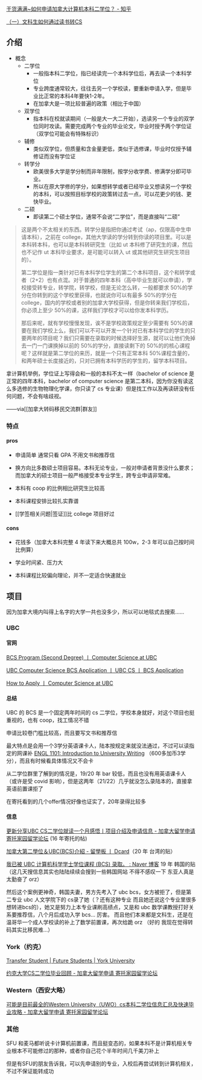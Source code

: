 <!--CS 二学位有几种情况-->
<!--- 独立的二学位项目-->
<!--- 转学分-->

[干货满满~如何申请加拿大计算机本科二学位？ - 知乎](https://zhuanlan.zhihu.com/p/486116724)

[（一）文科生如何通过读书转CS](https://www.xiaohongshu.com/discovery/item/625b190f000000002103cd05?share_from_user_hidden=true&xhsshare=CopyLink&appuid=551841ada46e967d8b77dcbc&apptime=1651128579)

## 介绍

- 概念
	- 二学位
		- 一般指本科二学位，指已经读完一个本科学位后，再去读一个本科学位
		- 专业跨度通常较大，往往去另一个学校读，要重新申请入学，但是毕业比正常的本科4年要快1-2年。
		- 在加拿大是一项比较普遍的政策（相比于中国）
	- 双学位
		- 指本科在校就读期间（一般是大一大二开始），选读另一个专业的双学位同时攻读。需要完成两个专业的毕业论文，毕业时授予两个学位证（双学位可能会有特殊标识）
	- 辅修
		- 类似双学位，但质量和含金量更低，类似于选修课，毕业时仅授予辅修证而没有学位证
	- 转学分
		- 欧美很多大学是学分制而非年限制，按学分收学费、修满学分即可毕业。
		- 所以在原大学修的学分，如果想转学或者已经毕业又想读另一个学校的本科，可以按照目标学校的政策转过去一点，可以花更少的钱、更快毕业。
	- 二硕
		- 即读第二个硕士学位，通常不会说“二学位”，而是直接叫“二硕”


>这是两个不太相关的东西。转学分是指把你通过考试（ap，仅限高中生申请本科），之前在 college，其他大学读的学分转到你读的项目里。可以是本科转本科，也可以是本科转研究生（比如 ut 本科修了研究生的课，然后也不记作 ut 本科毕业要求，是可能可以转入 ut 或其他研究生研究生项目的）。
>
>第二学位是指一类针对已有本科学位学生的第二个本科项目，这个和转学或者（2+2）也有点混。对于普通的四年本科（高中毕业生就可以申请），学校接受转专业，转学院，转学校，但是无论怎么转，一般都要求 50%的学分在你转到的这个学校里获得，也就说你可以有最多 50%的学分在 college，国内的学校或者别的加拿大学校获得，但是你转来我们学校后，你必须上至少 50%的课，这样我们学校才可以给你发本科学历。
>
>那后来呢，就有学校慢慢发现，诶不是学校政策规定至少需要有 50%的课要在我们学校上么，我们可以不可以开发一个针对已有本科学位的学生的只要两年的项目呢？我们只需要在录取的时候选择好生源，就可以让他们免掉去一门一门课换掉以前的 50%的学分，直接读剩下的 50%的的核心课程呢？这样就是第二学位的来历，就是一个只有正常本科 50%课程含量的，和两年硕士长度接近的，只对已拥有本科学历的学生的，留学本科项目。
>
拿计算机举例，学位证上写得会和一般的本科不太一样（bachelor of science 是正常的四年本科，bachelor of computer science 是第二本科，因为你没有读这么多选修的生物物理化学课，你只读了 cs 专业课）但是找工作以及再读研没有任何问题，不会有啥歧视。
>
——via[[加拿大转码移民交流群|群友]]

### 特点

#### pros

- 申请简单 通常只看 GPA 不用文书和推荐信

- 换方向比多数硕士项目容易。本科无论专业，一般对申请者背景没什么要求；而加拿大的硕士项目一般严格接受本专业学生，跨专业申请非常难。

- 本科有 coop 的比例相比研究生比较高

- 本科课程安排比较扎实靠谱 

- [[学签相关问题|签证]]比 college 项目好过

#### cons

- 花钱多（加拿大本科完整 4 年读下来大概总共 100w，2-3 年可以自己按时间比例算）

- 学业时间紧、压力大

- 本科课程比较偏向理论，并不一定适合快速就业


## 项目

因为加拿大境内叫得上名字的大学一共也没多少，所以可以地毯式去搜索……

### UBC

#### 官网

[BCS Program (Second Degree) 丨 Computer Science at UBC](https://www.cs.ubc.ca/students/undergrad/degree-programs/bcs-program-second-degree)

[UBC Computer Science BCS Application 丨 UBC CS 丨 BCS Application](https://www.cs.ubc.ca/bcs/)

[How to Apply 丨 Computer Science at UBC](https://www.cs.ubc.ca/students/undergrad/degree-programs/bcs-program-second-degree/how-apply)

#### 总结
UBC 的 BCS 是一个固定两年时间的 cs 二学位，学校本身就好，对这个项目也挺重视的，也有 coop，找工情况不错

申请比较卷门槛比较高，而且要写文书和推荐信

最大特点是会用一个3学分英语课卡人，陆本按规定来就没法通过，不过可以读指定的网课补 [ENGL 1101: Introduction to University Writing](https://www.tru.ca/distance/courses/engl1101.html) （600多加币3学分），而且有时候看具体情况又不会卡

从二学位群里了解到的情况是，19/20 年 bar 较低，而且也没有用英语课卡人（或许是受 covid 影响），但是这两年（21/22）几乎就没怎么录陆本的，直接拿英语前置课拒了

在寄托看到的几个offer情况好像也证实了，20年录得比较多

#### 信息

[更新分享UBC CS二学位就读一个月感悟丨项目介绍及申请信息 - 加拿大留学申请 寄托家园留学论坛](https://bbs.gter.net/thread-1979876-1-1.html) (16 年寄托的帖)

[加拿大第二學位＆UBC(BCS)介紹 - 留學板 丨 Dcard](https://www.dcard.tw/f/studyabroad/p/234864485)（20 年 台湾的贴）

[我已被 UBC 计算机科学学士学位课程 (BCS) 录取。 : Naver 博客](https://m.blog.naver.com/PostView.naver?isHttpsRedirect=true&blogId=kanatian&logNo=221587324321)
19 年 韩国的贴（这几天搜信息其实也陆陆续续会搜到一些韩国网站 不得不感叹一下 东亚人真是太勤奋了 orz）

然后这个案例更神奇，韩国夫妻，男方先考入了 ubc bcs，女方被拒了，但是第二专业 ubc 人文学院下的 cs录了她（？还有这种专业 而且她还说这个专业里很多想转进bcs的），她又是努力上本专业课刷高绩点，又是和 ubc 数学课教授打好关系要推荐信，八个月后成功入学 bcs... 厉害。
而且他们本来都是文科生，还是在温哥华一个成人学校读的补上了数学前置课，再次给跪 orz
（好的 我现在觉得转码其实比移民难...）

### York（约克）

[Transfer Student | Future Students | York University](https://futurestudents.yorku.ca/your-application/how-apply/transfer-student)

[约克大学CS二学位毕业回顾 - 加拿大留学申请 寄托家园留学论坛](https://bbs.gter.net/thread-2512176-1-1.html)

### Western（西安大略）

[可能是目前最全的Western University（UWO）cs本科二学位信息汇总及快速毕业攻略 - 加拿大留学申请 寄托家园留学论坛](https://bbs.gter.net/thread-2511117-1-1.html)

### 其他

SFU 和麦马都听说卡计算机前置课，而且挺变态的，如果本科不是计算机相关专业根本不可能修过的那种，或者你自己花个半年时间几千美刀补上

但是有SFU的朋友告诉我，可以先申请别的专业，入校后再尝试转到计算机相关，不过不保证能转成功
